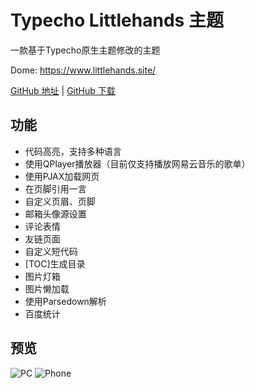 # Typecho Littlehands 主题
一款基于Typecho原生主题修改的主题

Dome: https://www.littlehands.site/

[GitHub 地址](https://github.com/moeshin/Typecho-Theme-Littlehands) | [GitHub 下载](https://codeload.github.com/moeshin/Typecho-Theme-Littlehands/zip/master)

## 功能
- 代码高亮，支持多种语言
- 使用QPlayer播放器（目前仅支持播放网易云音乐的歌单）
- 使用PJAX加载网页
- 在页脚引用一言
- 自定义页眉、页脚
- 邮箱头像源设置
- 评论表情
- 友链页面
- 自定义短代码
- \[TOC\]生成目录
- 图片灯箱
- 图片懒加载
- 使用Parsedown解析
- 百度统计

## 预览
![PC](https://www.littlehands.site/usr/uploads/2018/06/1331469966.png)
![Phone](https://www.littlehands.site/usr/uploads/2018/06/3486007663.png)
